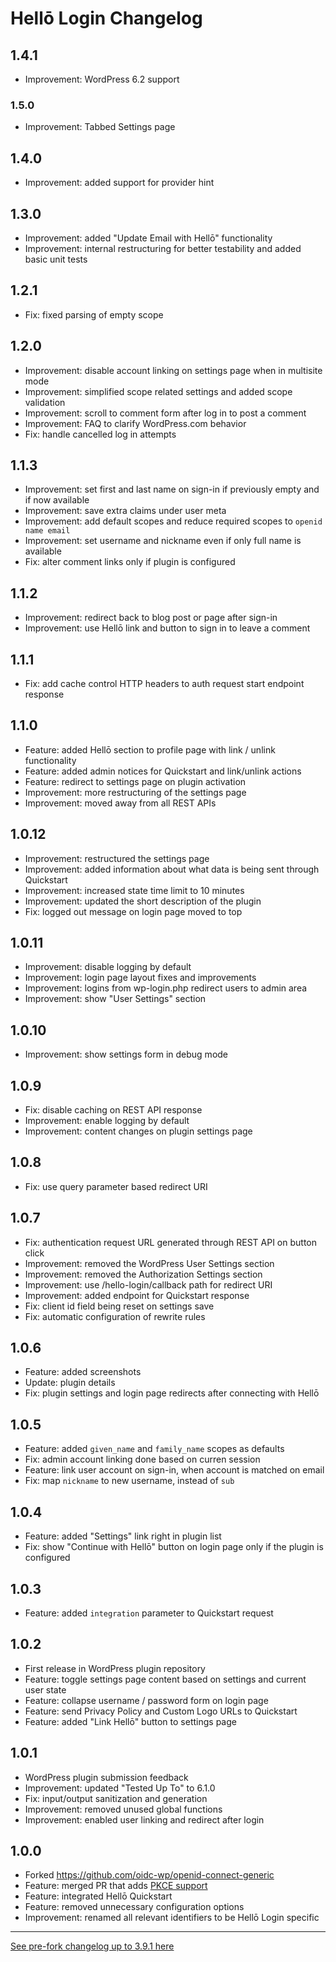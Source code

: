 # Hellō Login Changelog

## 1.4.1

* Improvement: WordPress 6.2 support

### 1.5.0

* Improvement: Tabbed Settings page

## 1.4.0

* Improvement: added support for provider hint

## 1.3.0

* Improvement: added "Update Email with Hellō" functionality
* Improvement: internal restructuring for better testability and added basic unit tests

## 1.2.1

* Fix: fixed parsing of empty scope

## 1.2.0

* Improvement: disable account linking on settings page when in multisite mode
* Improvement: simplified scope related settings and added scope validation
* Improvement: scroll to comment form after log in to post a comment
* Improvement: FAQ to clarify WordPress.com behavior
* Fix: handle cancelled log in attempts

## 1.1.3

* Improvement: set first and last name on sign-in if previously empty and if now available
* Improvement: save extra claims under user meta
* Improvement: add default scopes and reduce required scopes to `openid name email`
* Improvement: set username and nickname even if only full name is available
* Fix: alter comment links only if plugin is configured

## 1.1.2

* Improvement: redirect back to blog post or page after sign-in
* Improvement: use Hellō link and button to sign in to leave a comment

## 1.1.1

* Fix: add cache control HTTP headers to auth request start endpoint response

## 1.1.0

* Feature: added Hellō section to profile page with link / unlink functionality
* Feature: added admin notices for Quickstart and link/unlink actions
* Feature: redirect to settings page on plugin activation
* Improvement: more restructuring of the settings page
* Improvement: moved away from all REST APIs

## 1.0.12

* Improvement: restructured the settings page
* Improvement: added information about what data is being sent through Quickstart
* Improvement: increased state time limit to 10 minutes
* Improvement: updated the short description of the plugin
* Fix: logged out message on login page moved to top

## 1.0.11

* Improvement: disable logging by default
* Improvement: login page layout fixes and improvements
* Improvement: logins from wp-login.php redirect users to admin area
* Improvement: show "User Settings" section

## 1.0.10

* Improvement: show settings form in debug mode

## 1.0.9

* Fix: disable caching on REST API response
* Improvement: enable logging by default
* Improvement: content changes on plugin settings page

## 1.0.8

* Fix: use query parameter based redirect URI

## 1.0.7

* Fix: authentication request URL generated through REST API on button click
* Improvement: removed the WordPress User Settings section
* Improvement: removed the Authorization Settings section
* Improvement: use /hello-login/callback path for redirect URI
* Improvement: added endpoint for Quickstart response
* Fix: client id field being reset on settings save
* Fix: automatic configuration of rewrite rules

## 1.0.6

* Feature: added screenshots
* Update: plugin details
* Fix: plugin settings and login page redirects after connecting with Hellō

## 1.0.5

* Feature: added `given_name` and `family_name` scopes as defaults
* Fix: admin account linking done based on curren session
* Feature: link user account on sign-in, when account is matched on email
* Fix: map `nickname` to new username, instead of `sub`

## 1.0.4

* Feature: added "Settings" link right in plugin list
* Fix: show "Continue with Hellō" button on login page only if the plugin is configured

## 1.0.3

* Feature: added `integration` parameter to Quickstart request

## 1.0.2

* First release in WordPress plugin repository
* Feature: toggle settings page content based on settings and current user state
* Feature: collapse username / password form on login page
* Feature: send Privacy Policy and Custom Logo URLs to Quickstart
* Feature: added "Link Hellō" button to settings page

## 1.0.1

* WordPress plugin submission feedback
* Improvement: updated "Tested Up To" to 6.1.0
* Fix: input/output sanitization and generation
* Improvement: removed unused global functions
* Improvement: enabled user linking and redirect after login

## 1.0.0

* Forked https://github.com/oidc-wp/openid-connect-generic
* Feature: merged PR that adds [PKCE support](https://github.com/oidc-wp/openid-connect-generic/pull/421)
* Feature: integrated Hellō Quickstart
* Feature: removed unnecessary configuration options
* Improvement: renamed all relevant identifiers to be Hellō Login specific

--------

[See pre-fork changelog up to 3.9.1 here](https://github.com/oidc-wp/openid-connect-generic/blob/main/CHANGELOG.md)
